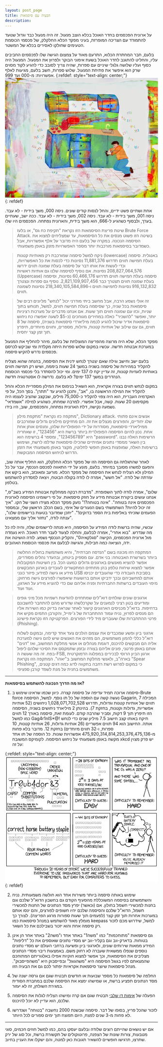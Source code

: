 ```yaml
---
layout: post_page
title: הבעיה עם סיסמאות
description: 
---
```


על ארונית הפכסמים בחדר האוכל בכלא הוצב מנעול. זה היה מנעול כבד וגדול שנועד להתמודד עם הצריכה המופרזת, בעיני מפקד הכלא החלקלק, של פכסמי הכוסמת הטעימים שחולקו לאסירים בכלא של המשטר.

בלעם, חבר המחתרת הכלוא, התרעם מאוד על צמצום הגישה שלו לפכסמים החביבים עליו, והחליט להתגנב לחדר האוכל בשעת אימוני הבוקר ולפרוץ את המנעול. המנעול היה כסוף ועליו שלושה גלגלי שיניים עם ספרות, שהיה צריך לסובב כדי להגיע לקוד מסוים שרק הוא איפשר את פתיחת המנעול. שלוש ספרות, חשב בלעם, מגיעות לאלף אפשרויות: מ-000 ועד 999.
{:refdef: style="text-align: center;"}
![Passwords](/img/2018-04-11-01.jpg)
{: refdef}

אחת ושתיים פשט ידיים, והחל לנסות קודים שונים. ניסה 000, משך בידית - לא עבד. ניסה 001, משך בידית - לא עבד. ניסה 002, משך בידית - לא עבד. ככה ישב, שעתיים בערך, ולבסוף כשהגיע ל-666, הוא משך בידית, והארונית נפתחה. הפכסמים היו שלו.

> שיטת פריצת הסיסמאות הזו נקראת "תקיפת כח גס", או בלעז Brute Force Attack. בשיטה הזו פשוט מנסים את כל הסיסמאות, עד שמצליחים למצוא את הסיסמה הנכונה. במקרה של בלעם היה מדובר על אלף אפשרויות, אבל כשמדובר בסיסמאות מורכבות יותר מספר האפשרויות מזנק באופן משמעותי. 

> ניקח למשל סיסמה שמורכבת רק מאותיות קטנות (lowercase) באנגלית. סיסמה בעלת חמישה תווים תדרוש  11,881,376 נסיונות כדי לכסות את כל האפשרויות, וכדי לעשות את אותו דבר על סיסמה בעלת שמונה תווים ידרשו 208,827,064,576 נסיונות. אם נוסיף לסיסמה שלנו גם אותיות ראשיות (Uppercase) סיסמה בעלת חמישה תווים תדרוש 60,466,176 נסיונות, וסיסמה בעלת שמונה תווים תצטרך כבר  2,821,109,907,456. נוסיף גם ספרות ונצטרך 916,132,832 נסיונות לחמישה תווים ו-218,340,105,584,896 נסיונות לשמונה תווים.

> זה אולי נשמע הרבה, אבל מחשב ביתי מודרני יכול "לנחש" מליונים רבים של סיסמאות בכל שניה, כך שסיסמה בעלת חמישה תווים, למשל, תנוחש בתוך שניות, וכזו עם שמונה תווים תוך שעות. אם אנחנו מדברים על מערכות רציניות יותר, ואפשר "להשכיר" כאלה במחירים מגוחכים (כ-$5 לשעה יאפשרו כח ניחוש סיסמאות אדיר שיכול להגיע לכמה מיליארדי סיסמאות בשניה), סיסמה של 8 תווים, גם עם שילוב של אותיות קטנות, גדולות, מספרים, ותווים מיוחדים, תיפרץ תוך זמן קצר יחסית.

מפקד הכלא, שלא היה מרוצה מהפריצה המוצלחת של בלעם, מיהר להחליף את המנעול במערכת אבטחה חדשה. עכשיו במקום שלוש ספרות היתה מקלדת ומי שביקש לכרסם פכסמים נדרש להקיש סיסמה.

בלעם ישב וחישב וגילה שאם יצטרך לנחש ידנית את הסיסמה, בהנחה שהוא מצליח להקליד במהירות של סיסמה בשניה במשך 24 שעות ביממה, ושיש רק חמישה תווים באותיות לועזיות קטנות, זה עדיין יקח לו 137 ימים. ומי יכול להסתדר בלי פכסמי הכוסמת הנהדרים במשך 137 ימים? לא בלעם. נדרשה לו אסטרטגיה חדשה.

במקום לנחש תווים בצורה אקראית, הוא השאיל בנימוס את המילון מספריית הכלא והחל להקליד את המילה הראשונה בו, "אב", ותכנן להגיע עד "תתרן". בסך הכל, על פי האקדמיה העברית, הוא היה צפוי להקליד כ-75,000 מילים, שבקצב שהציב לעצמו היה מקסימום 20 שעות. קשה, אבל אפשרי. למרבה שמחתו, כשהגיע למילה "אשמדאי" נשמעה נקישה, דלת הארונית נפתחה, והפכסמים, שוב, היו בידו.

> מתקפה כזו נקראת "מתקפת מילון", Dictionary attack. אנשים אינם פתותי שלג יחודיים, והפורצים מנצלים את זה. הם מחזיקים מילונים גדולים שמורכבים ממיליארדי סיסמאות, מסודרות על ידי הפופולריות שלהן, ומנסים אותן אחת אחת. נכון להיום הסיסמה הפופולרית ביותר ברשת היא "123456", זו שאחריה היא "123456789", ומספר 4 ברשימה הוא "password". הרשימות האלה נבנו בין השאר ממסדי נתונים אמיתיים שהכילו סיסמאות שדלפו לרשת, ושימוש ברשימות האלה, שמופצות באופן חופשי לחלוטין, מקצר באופן משמעותי את הזמן הדרוש לניחוש הסיסמה המבוקשת.

לאחר שהתגלתה גם הסיסמה הזו של מפקד הכלא החלקלק, הוא החליף אותה שוב, והפעם למשהו מסובך במיוחד. בלעם, מונע על ידי התאווה לפכסם הנכסף, עבר על כל המילון ולא הצליח לנחש את הסיסמה של מפקד הכלא. מורעב ומאוכזב, הוא ביקש את עזרתה של לודה. "אל חשש", אמרה לו לודה בקולה הבוטח, ויצאה למסדרון להשתמש בטלפון.

"שלום", אמרה לודה לתוך השפופרת. "מדברת רבקה ממחלקת אבטחת המידע בשב"ס, אנחנו עושים ביקורת אבטחת מידע על חוזק סיסמאות. על פי רישומינו הסיסמה לארונית הפכסמים אינה בטוחה". "אינה בטוחה?!" נזעק מפקד הכלא מצידו השני של הקו. "איך זה יכול להיות? השתמשתי בשם הנעורים של אימי, בשם הכלב הראשון שלי, ובמספר הפעמים שזכיתי באליפות בית הספר בדוקים!". "יתכן שמדובר בטעות ברישומים שלנו", ענתה לודה, "נחזור אליך עם ממצאינו".

עכשיו, שהיה ברשות לודה המידע על הסיסמה, היא פנתה לרישומים שלה, והיה לה כל מה שנדרש. "בוא אחרי", אמרה לבלעם, והחלה לצעוד לעבר חדר האוכל. היא נעמדה מול ארונית הפכסמים, הקישה "סגלקאיה0", והקליק הנכסף נשמע. לודה הושיטה את ידה, הוציאה כמה חבילות, והגישה לבלעם את פכסמי הכוסמת האהובים.

> המתקפה הזו מכונה בשם "הנדסה חברתית", והיא משתמשת בחוליה החלשה ביותר בשרשרת האבטחה: בני אדם. עם מספיק ביטחון, ובהעדר נהלים מסודרים, אפשר להוציא מאנשים בארגונים גדולים כמעט הכל. בין השיטות המקובלות אפשר למצוא שיחות טלפון בהן מתחזים המתקשרים לעובדים בארגון המבקשים מידע או גישה למידע; פיזור כונני USB בסביבת העבודה כדי שהעובדים יכניסו אותם למחשביהם ובכך ידביקו אותם ברושעות שיאפשרו לפורצים גישה מרחוק; מיפוי העובדים ברשתות החברתיות ופניה אליהם שם כדי להוציא מידע על הארגון, ועוד ועוד.

> ארגונים שונים שולחים דוא"לים שמתחזים להודעות רשמיות מכל מיני גופים ומודיעים בטון רציני לנמענים על שקרכלשהו שדורש מהם להתחבר לחשבונם בדחיפות. בדוא"ל מכניסים הארגונים קישור לאתר שנראה בדיוק כמו השירות אליו הם מנסים לפרוץ, נניח עמוד ההתחברות של ג'ימייל, והקורבן התמים מקיש את פרטי ההתחברות שלו שעוברים מיד לידי הפורצים. הפרקטיקה הזו נקראת פישינג (Phishing).

> ארגוני ביון ופשע שמכבדים את עצמם הולכים צעד אחד קדימה, ובמקום לשלוח דוא"ל כללי להמון משתמשים, הם מזהים את האנשים שיש להם גישה למערכת אליה הם מבקשים להיכנס, דוגמת מנהלים או אנשי מחלקת המחשוב,  ואז "דגים" אותם באופן פרטני, פונים אליהם בצורה ובזמן שתמקסם את הסיכוי שלהם ליפול בפח. זה מה שעשה ה-FSB, ארגון הביון הרוסי לבכירים במפלגה הדמוקרטית בארה"ב, ולאנשי מחלקת המחשוב ב"יאהו". המתקפה הזו נקראת "Spear Phishing", כי במקום לפרוש רשת רחבה בתקווה לדוג כמה דגים קטנים, משתמשים בחנית על מנת לשפד קורבן ספציפי.

---

**אז מה הדרך הנכונה להשתמש בסיסמאות?**

1. סיסמה ארוכה תמיד עדיפה על סיסמה קצרה. כיוון שכמו שראינו שימוש ב-Brute force נעשה קשה עם הוספה של כל תו נוסף. למשל, הסיסמה Gagarin, המכילה 7 תווים של אותיות קטנות וגדולות, תדרוש 1,028,071,702,528 ניחושים (52 אותיות אפשריות, גדולות וקטנות, בחזקת 7). בהינתן 2 מיליארד ניחושים בשניה, הסיסמה הזו תיפרץ תוך 9 דקות, וסביר שהרבה קודם. לעומת זאת, סיסמה באורך 12 תווים כמו למשל Gag4r1nIS*@! תיקח באותו קצב חישוב 7.5 מיליון שנים כדי לנחש אותה. החישוב הוא 94 תווים אפשריים (26 אותיות גדולות, 26 אותיות קטנות, 10 ספרות, ו-32 תווים מיוחדים) בחזקת 12. מדובר בלא פחות מ-475,920,314,814,253,376,475,136 אפשרויות שונות. כל הוספה של תו אחד מקשה באופן משמעותי על ניחוש הסיסמה. לקומיקס המשובח xkcd יש פרק מצוין על זה:

{:refdef: style="text-align: center;"}
[![xkcd](/img/2018-04-11-02.png)](https://xkcd.com/936/)
{: refdef}


2. שימוש באותה סיסמה ביותר משירות אחד הוא חולשה משמעותית. נניח והשתמשתם בסיסמה המשוכללת מהסעיף הקודם גם בחשבון הדוא"ל שלכם וגם בחנות למכשירי חשמל בחולון. אם (וכאשר) יפרץ מסד הנתונים של החנות למכשירי חשמל, הדוא"ל שלכם והסיסמה שלכם יהיו חשופים לפורצים, והם ינסו אותם במערכות אחרות תוך זמן קצר (לפעמים תוך שעות ספורות מרגע הפריצה). לצורך כך מומלץ מאוד להשתמש במנהל סיסמאות כמו keepass למשל, שידרוש מכם לזכור רק סיסמה אחת והוא יזכור בשבילכם את כל השאר.

3. גם סיסמאות "מתוחכמות" כמו "משה1" באתר אחד ו"משה2" באתר אחר הן אינן בטוחות. בדארק-ווב וגם בקליר-ווב יש מסדי נתונים שאוספים את כל "דליפות" המידע ממאות שירותים שונים, ולארגוני ביון ופשיעה ברחבי העולם יש מסדי נתונים נוספים שנפלו ממשאית שעברה לא רחוק משם. באמצעות ריבוי מסדי הנתונים מצליבים את הסיסמאות, וכך אפשר למצוא חוקיות אפילו באלגוריתם המתוחכם שהמצאתם לפיו בגוגל הסיסמה היא "משהגוגל" ובפייסבוק היא "משהפייסבוק". מנהל סיסמאות שיוצר סיסמאות אקראיות יפתור לכם גם את הבעיה הזו.

4. החלפה של סיסמאות כל מספר שבועות או חודשים תבטיח שגם אם גרסה ישנה של מסד הנתונים תפציע ברשת, או שמישהו ימצא את הסיסמה שלכם במחברת הסודית במגירת השולחן, זה לא יעזור.

5. הפעלה של [אימות דו שלבי](https://tech.b48.club/2018/03/14/what-is-2fa-otp.html) תבטיח שגם אם קרה ומישהו הצליח לגלות את הסיסמה שלכם, הוא עדיין לא יוכל להיכנס.

6. לזכור שהכל פריץ, בסופו של דבר. סיסמה שבשנת 2000 נחשבה "בטוחה" ושנדרשו לא פחות מ-3 שנים לפצח, היום תפוצח תוך ימים ספורים לכל היותר.

---

אם יש נושאים שהייתם רוצים שלודה ובלעם יעסקו בהם, כמו למשל חוזים חכמים, סוגי מטבעות, צורות שונות של הצפנה, פרוטוקולים של תקשורת ברשת, וכל סוג של ירק שתרצו, תרגישו חופשיים להשאיר תגובות כאן למטה, והם ישקלו את העניין בחיוב.

